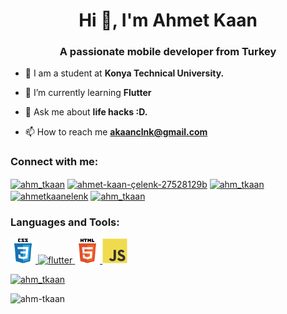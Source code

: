 <h1 align="center">Hi 👋, I'm Ahmet Kaan</h1>
<h3 align="center">A passionate mobile developer from Turkey</h3>


- 📄 I am a student at **Konya Technical University.**

- 🌱 I’m currently learning **Flutter**

- 💬 Ask me about **life hacks :D.**

- 📫 How to reach me **akaanclnk@gmail.com**


<h3 align="left">Connect with me:</h3>
<p align="left">
<a href="https://twitter.com/ahm_tkaan" target="blank"><img align="center" src="https://raw.githubusercontent.com/rahuldkjain/github-profile-readme-generator/master/src/images/icons/Social/twitter.svg" alt="ahm_tkaan" height="30" width="40" /></a>
<a href="https://linkedin.com/in/ahmet-kaan-çelenk-27528129b" target="blank"><img align="center" src="https://raw.githubusercontent.com/rahuldkjain/github-profile-readme-generator/master/src/images/icons/Social/linked-in-alt.svg" alt="ahmet-kaan-çelenk-27528129b" height="30" width="40" /></a>
<a href="https://instagram.com/ahm_tkaan" target="blank"><img align="center" src="https://raw.githubusercontent.com/rahuldkjain/github-profile-readme-generator/master/src/images/icons/Social/instagram.svg" alt="ahm_tkaan" height="30" width="40" /></a>
<a href="https://www.behance.net/ahmetkaanelenk" target="blank"><img align="center" src="https://raw.githubusercontent.com/rahuldkjain/github-profile-readme-generator/master/src/images/icons/Social/behance.svg" alt="ahmetkaanelenk" height="30" width="40" /></a>
<a href="https://discord.gg/ahm_tkaan" target="blank"><img align="center" src="https://raw.githubusercontent.com/rahuldkjain/github-profile-readme-generator/master/src/images/icons/Social/discord.svg" alt="ahm_tkaan" height="30" width="40" /></a>
</p>

<h3 align="left">Languages and Tools:</h3>
<p align="left"> <a href="https://www.w3schools.com/css/" target="_blank" rel="noreferrer"> <img src="https://raw.githubusercontent.com/devicons/devicon/master/icons/css3/css3-original-wordmark.svg" alt="css3" width="40" height="40"/> </a> <a href="https://flutter.dev" target="_blank" rel="noreferrer"> <img src="https://www.vectorlogo.zone/logos/flutterio/flutterio-icon.svg" alt="flutter" width="40" height="40"/> </a> <a href="https://www.w3.org/html/" target="_blank" rel="noreferrer"> <img src="https://raw.githubusercontent.com/devicons/devicon/master/icons/html5/html5-original-wordmark.svg" alt="html5" width="40" height="40"/> </a> <a href="https://developer.mozilla.org/en-US/docs/Web/JavaScript" target="_blank" rel="noreferrer"> <img src="https://raw.githubusercontent.com/devicons/devicon/master/icons/javascript/javascript-original.svg" alt="javascript" width="40" height="40"/> </a> </p>

<p align="left"> <a href="https://twitter.com/ahm_tkaan" target="blank"><img src="https://img.shields.io/twitter/follow/ahm_tkaan?logo=twitter&style=for-the-badge" alt="ahm_tkaan" /></a> </p>
<p align="rigth"> <img src="https://komarev.com/ghpvc/?username=ahm-tkaan&label=Profile%20Views&color=45b0f2&style=flat" alt="ahm-tkaan" /> </p>
